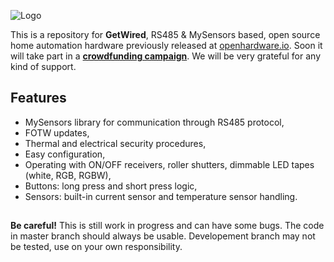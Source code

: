 ![Logo](https://github.com/feanor-anglin/GetWired-Project/blob/master/Images/GetWired_small.png)

This is a repository for **GetWired**, RS485 & MySensors based, open source home automation hardware previously released at [openhardware.io](https://www.openhardware.io/user/2098#view=projects). Soon it will take part in a **[crowdfunding campaign](https://www.crowdsupply.com/domatic/getwired)**. We will be very grateful for any kind of support.

## Features
- MySensors library for communication through RS485 protocol,
- FOTW updates,
- Thermal and electrical security procedures,
- Easy configuration,
- Operating with ON/OFF receivers, roller shutters, dimmable LED tapes (white, RGB, RGBW),
- Buttons: long press and short press logic,
- Sensors: built-in current sensor and temperature sensor handling.

##
**Be careful!** This is still work in progress and can have some bugs. The code in master branch should always be usable. Developement branch may not be tested, use on your own responsibility.

